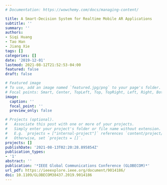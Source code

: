```yaml
---
# Documentation: https://wowchemy.com/docs/managing-content/

title: A Smart-Decision System for Realtime Mobile AR Applications
subtitle: ''
summary: ''
authors:
- Siqi Huang
- Tao Han
- Jiang Xie
tags: []
categories: []
date: '2019-12-01'
lastmod: 2021-08-12T21:52:53-04:00
featured: false
draft: false

# Featured image
# To use, add an image named `featured.jpg/png` to your page's folder.
# Focal points: Smart, Center, TopLeft, Top, TopRight, Left, Right, BottomLeft, Bottom, BottomRight.
image:
  caption: ''
  focal_point: ''
  preview_only: false

# Projects (optional).
#   Associate this post with one or more of your projects.
#   Simply enter your project's folder or file name without extension.
#   E.g. `projects = ["internal-project"]` references `content/project/deep-learning/index.md`.
#   Otherwise, set `projects = []`.
projects: []
publishDate: '2021-08-13T02:20:28.895854Z'
publication_types:
- '1'
abstract: ''
publication: '*IEEE Global Communications Conference (GLOBECOM)*'
url_pdf: https://ieeexplore.ieee.org/document/9014186/
doi: 10.1109/GLOBECOM38437.2019.9014186
---
```


